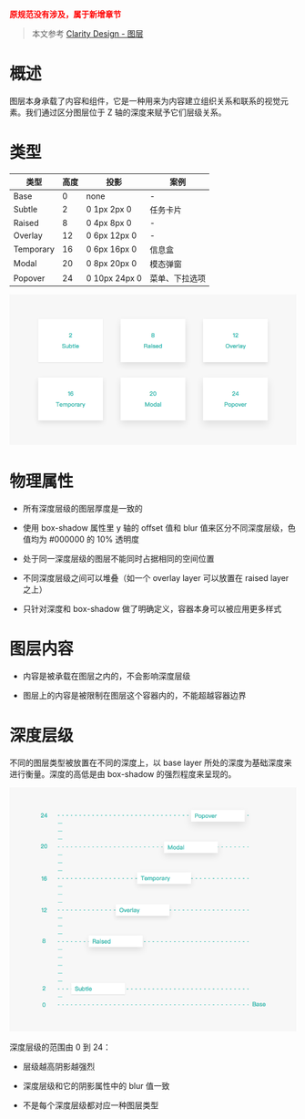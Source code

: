 **<span style="color: red;">原规范没有涉及，属于新增章节</span>**

> 本文参考 [Clarity Design - 图层](https://design.teambition.com/visual-layer)

# 概述

图层本身承载了内容和组件，它是一种用来为内容建立组织关系和联系的视觉元素。我们通过区分图层位于 Z 轴的深度来赋予它们层级关系。

# 类型

类型 | 高度 | 投影 | 案例
------ | ------ | ------ | ------
Base | 0 | none | -
Subtle | 2 | 0 1px 2px 0 | 任务卡片
Raised | 8 | 0 4px 8px 0 | -
Overlay | 12 | 0 6px 12px 0 | -
Temporary | 16 | 0 6px 16px 0 | 信息盒
Modal | 20 | 0 8px 20px 0 | 模态弹窗
Popover | 24 | 0 10px 24px 0 | 菜单、下拉选项

![类型](../images/foundation/layer/layer01.png)

# 物理属性

- 所有深度层级的图层厚度是一致的

- 使用 box-shadow 属性里 y 轴的 offset 值和 blur 值来区分不同深度层级，色值均为 #000000 的 10% 透明度

- 处于同一深度层级的图层不能同时占据相同的空间位置

- 不同深度层级之间可以堆叠（如一个 overlay layer 可以放置在 raised layer 之上）

- 只针对深度和 box-shadow 做了明确定义，容器本身可以被应用更多样式

# 图层内容

- 内容是被承载在图层之内的，不会影响深度层级

- 图层上的内容是被限制在图层这个容器内的，不能超越容器边界

# 深度层级

不同的图层类型被放置在不同的深度上，以 base layer 所处的深度为基础深度来进行衡量。深度的高低是由 box-shadow 的强烈程度来呈现的。

![深度层级](../images/foundation/layer/layer02.png)

深度层级的范围由 0 到 24：

- 层级越高阴影越强烈

- 深度层级和它的阴影属性中的 blur 值一致

- 不是每个深度层级都对应一种图层类型